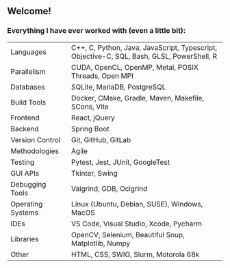 <!---
AnthCol/AnthCol is a ✨ special ✨ repository because its `README.md` (this file) appears on your GitHub profile.
You can click the Preview link to take a look at your changes.
--->

## Welcome!
<p>

<!--### My LinkedIn:
<a href="https://linkedin.com/in/anthcol" target="blank">
  <img align="center" src="https://raw.githubusercontent.com/rahuldkjain/github-profile-readme-generator/master/src/images/icons/Social/linked-in-alt.svg" alt="[https://www.linkedin.com/in/anthony-colaiacovo-876a061a0/](https://www.linkedin.com/in/anthcol/)" height="30" width="40" /></a>
</p>-->

<h3 align="left">Everything I have ever worked with (even a little bit):</h3>

<table>
  <tr>
    <td>Languages</td>
    <td>C++, C, Python, Java, JavaScript, Typescript, Objective-C, SQL, Bash, GLSL, PowerShell, R</td>
  </tr>
  <tr>
    <td>Parallelism</td>
    <td>CUDA, OpenCL, OpenMP, Metal, POSIX Threads, Open MPI</td>
  </tr>
    <tr>
    <td>Databases</td>
    <td>SQLite, MariaDB, PostgreSQL</td>
  </tr>  
  <tr>
    <td>Build Tools</td>
    <td>Docker, CMake, Gradle, Maven, Makefile, SCons, Vite</td>
  </tr>  
  <tr>
    <td>Frontend</td>
    <td>React, jQuery</td>
  </tr>
  <tr>
    <td>Backend</td>
    <td>Spring Boot</td>
  </tr>
  <tr>
    <td>Version Control</td>
    <td>Git, GitHub, GitLab</td>
  </tr>  
  <tr>
    <td>Methodologies</td>
    <td>Agile</td>
  </tr>
  <tr>
    <td>Testing</td>
    <td>Pytest, Jest, JUnit, GoogleTest</td>
  </tr>  
  <tr>
    <td>GUI APIs</td>
    <td>Tkinter, Swing</td>
  </tr>  
  <tr>
    <td>Debugging Tools</td>
    <td>Valgrind, GDB, Oclgrind</td>
  </tr>  
  <tr>
    <td>Operating Systems</td>
    <td>Linux (Ubuntu, Debian, SUSE), Windows, MacOS</td>
  </tr>  
  <tr>
    <td> IDEs </td>
    <td> VS Code, Visual Studio, Xcode, Pycharm </td>
  </tr>
    <tr>
    <td>Libraries</td>
    <td>OpenCV, Selenium, Beautiful Soup, Matplotlib, Numpy</td>
  </tr>
  <tr>
    <td>Other</td>
    <td>HTML, CSS, SWIG, Slurm, Motorola 68k</td>
  </tr>  


</table>
